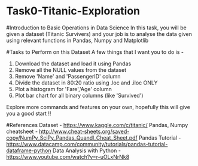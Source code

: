 # Task0-Titanic-Exploration

#Introduction to Basic Operations in Data Science
In this task, you will be given a dataset (Titanic Survivers) and your job is to analyse the data given using relevant functions in Pandas, Numpy and Matplotlib

#Tasks to Perform on this Dataset
A few things that I want you to do is -

 1. Download the dataset and load it using Pandas
 2. Remove all the NULL values from the dataset
 3. Remove 'Name' and 'PassengerID' column
 4. Divide the dataset in 80:20 ratio using .loc and .iloc ONLY
 5. Plot a histogram for 'Fare','Age' column
 6. Plot bar chart for all binary columns (like 'Survived')
 
Explore more commands and features on your own, hopefully this will give you a good start !!

#References
Dataset - https://www.kaggle.com/c/titanic/
Pandas, Numpy cheatsheet - http://www.cheat-sheets.org/saved-copy/NumPy_SciPy_Pandas_Quandl_Cheat_Sheet.pdf
Pandas Tutorial - https://www.datacamp.com/community/tutorials/pandas-tutorial-dataframe-python
Data Analysis with Python - https://www.youtube.com/watch?v=r-uOLxNrNk8
